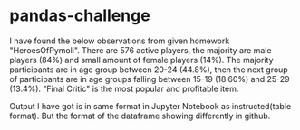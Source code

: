 # pandas-challenge
I have found the below observations from given homework "HeroesOfPymoli".
    There are 576 active players, the majority are male players (84%) and small amount of female players (14%).
    The majority participants are in age group between 20-24 (44.8%), then the next group of participants are in age groups falling between 15-19 (18.60%) and 25-29 (13.4%).
    "Final Critic" is the most popular and profitable item.
    
    
 Output I have got is in same format in Jupyter Notebook as instructed(table format). But the format of the dataframe showing differently in github.
